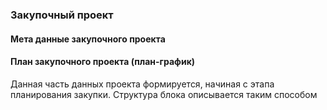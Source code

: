### Закупочный проект
#### Мета данные закупочного проекта

#### План закупочного проекта (план-график)
Данная часть данных проекта формируется, начиная с этапа планирования закупки. Структура блока описывается таким способом
[](/schema/data-models/planning.schema.json)


